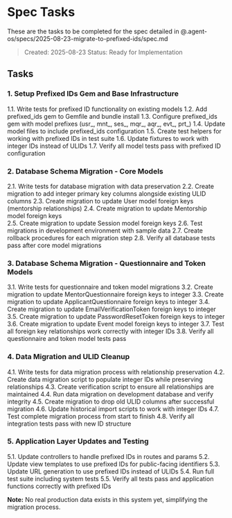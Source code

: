# Spec Tasks

These are the tasks to be completed for the spec detailed in @.agent-os/specs/2025-08-23-migrate-to-prefixed-ids/spec.md

> Created: 2025-08-23
> Status: Ready for Implementation

## Tasks

### 1. Setup Prefixed IDs Gem and Base Infrastructure

1.1. Write tests for prefixed ID functionality on existing models
1.2. Add prefixed_ids gem to Gemfile and bundle install
1.3. Configure prefixed_ids gem with model prefixes (usr_, mnt_, ses_, mqr_, aqr_, evt_, prt_)
1.4. Update model files to include prefixed_ids configuration
1.5. Create test helpers for working with prefixed IDs in test suite
1.6. Update fixtures to work with integer IDs instead of ULIDs
1.7. Verify all model tests pass with prefixed ID configuration

### 2. Database Schema Migration - Core Models

2.1. Write tests for database migration with data preservation
2.2. Create migration to add integer primary key columns alongside existing ULID columns
2.3. Create migration to update User model foreign keys (mentorship relationships)
2.4. Create migration to update Mentorship model foreign keys  
2.5. Create migration to update Session model foreign keys
2.6. Test migrations in development environment with sample data
2.7. Create rollback procedures for each migration step
2.8. Verify all database tests pass after core model migrations

### 3. Database Schema Migration - Questionnaire and Token Models

3.1. Write tests for questionnaire and token model migrations
3.2. Create migration to update MentorQuestionnaire foreign keys to integer
3.3. Create migration to update ApplicantQuestionnaire foreign keys to integer
3.4. Create migration to update EmailVerificationToken foreign keys to integer
3.5. Create migration to update PasswordResetToken foreign keys to integer
3.6. Create migration to update Event model foreign keys to integer
3.7. Test all foreign key relationships work correctly with integer IDs
3.8. Verify all questionnaire and token model tests pass

### 4. Data Migration and ULID Cleanup

4.1. Write tests for data migration process with relationship preservation
4.2. Create data migration script to populate integer IDs while preserving relationships
4.3. Create verification script to ensure all relationships are maintained
4.4. Run data migration on development database and verify integrity
4.5. Create migration to drop old ULID columns after successful migration
4.6. Update historical import scripts to work with integer IDs
4.7. Test complete migration process from start to finish
4.8. Verify all integration tests pass with new ID structure

### 5. Application Layer Updates and Testing

5.1. Update controllers to handle prefixed IDs in routes and params
5.2. Update view templates to use prefixed IDs for public-facing identifiers
5.3. Update URL generation to use prefixed IDs instead of ULIDs
5.4. Run full test suite including system tests
5.5. Verify all tests pass and application functions correctly with prefixed IDs

**Note:** No real production data exists in this system yet, simplifying the migration process.